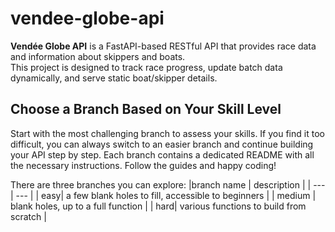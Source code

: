 # vendee-globe-api

**Vendée Globe API** is a FastAPI-based RESTful API that provides race data and information about skippers and boats.  
This project is designed to track race progress, update batch data dynamically, and serve static boat/skipper details.

## Choose a Branch Based on Your Skill Level

Start with the most challenging branch to assess your skills. If you find it too difficult, you can always switch to an easier branch and continue building your API step by step. Each branch contains a dedicated README with all the necessary instructions. Follow the guides and happy coding!

There are three branches you can explore:
|branch name | description |
| --- | --- |
| easy| a few blank holes to fill, accessible to beginners |
| medium | blank holes, up to a full function |
| hard| various functions to build from scratch |
